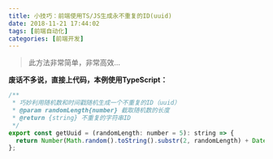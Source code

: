 ```yaml
---
title: 小技巧：前端使用TS/JS生成永不重复的ID(uuid)
date: 2018-11-21 17:44:02
tags: [前端自动化]
categories: [前端开发]
---
```


> 此方法非常简单，非常高效...

__废话不多说，直接上代码，本例使用TypeScript：__

```javascript
/**
 * 巧妙利用随机数和时间戳随机生成一个不重复的ID（uuid）
 * @param randomLength{number} 截取随机数的长度
 * @return {string} 不重复的字符串ID
 */
export const getUuid = (randomLength: number = 5): string => {
  return Number(Math.random().toString().substr(2, randomLength) + Date.now()).toString(36);
};
```

